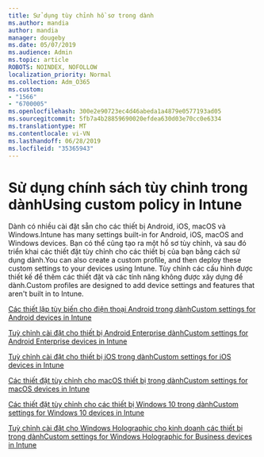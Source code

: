 ```yaml
---
title: Sử dụng tùy chỉnh hồ sơ trong dành
ms.author: mandia
author: mandia
manager: dougeby
ms.date: 05/07/2019
ms.audience: Admin
ms.topic: article
ROBOTS: NOINDEX, NOFOLLOW
localization_priority: Normal
ms.collection: Adm_O365
ms.custom:
- "1566"
- "6700005"
ms.openlocfilehash: 300e2e90723ec4d46abeda1a4879e0577193ad05
ms.sourcegitcommit: 5fb7a4b28859690020efdea630d03e70cc0e6334
ms.translationtype: MT
ms.contentlocale: vi-VN
ms.lasthandoff: 06/28/2019
ms.locfileid: "35365943"
---
```

# <a name="using-custom-policy-in-intune"></a><span data-ttu-id="1f7ed-102">Sử dụng chính sách tùy chỉnh trong dành</span><span class="sxs-lookup"><span data-stu-id="1f7ed-102">Using custom policy in Intune</span></span>

<span data-ttu-id="1f7ed-103">Dành có nhiều cài đặt sẵn cho các thiết bị Android, iOS, macOS và Windows.</span><span class="sxs-lookup"><span data-stu-id="1f7ed-103">Intune has many settings built-in for Android, iOS, macOS and Windows devices.</span></span> <span data-ttu-id="1f7ed-104">Bạn có thể cũng tạo ra một hồ sơ tùy chỉnh, và sau đó triển khai các thiết đặt tùy chỉnh cho các thiết bị của bạn bằng cách sử dụng dành.</span><span class="sxs-lookup"><span data-stu-id="1f7ed-104">You can also create a custom profile, and then deploy these custom settings to your devices using Intune.</span></span> <span data-ttu-id="1f7ed-105">Tùy chỉnh các cấu hình được thiết kế để thêm các thiết đặt và các tính năng không được xây dựng để dành.</span><span class="sxs-lookup"><span data-stu-id="1f7ed-105">Custom profiles are designed to add device settings and features that aren't built in to Intune.</span></span>

[<span data-ttu-id="1f7ed-106">Các thiết lập tùy biến cho điện thoại Android trong dành</span><span class="sxs-lookup"><span data-stu-id="1f7ed-106">Custom settings for Android devices in Intune</span></span>](https://docs.microsoft.com/intune/custom-settings-android)

[<span data-ttu-id="1f7ed-107">Tuỳ chỉnh cài đặt cho thiết bị Android Enterprise dành</span><span class="sxs-lookup"><span data-stu-id="1f7ed-107">Custom settings for Android Enterprise devices in Intune</span></span>](https://docs.microsoft.com/intune/custom-settings-android-for-work)

[<span data-ttu-id="1f7ed-108">Tuỳ chỉnh cài đặt cho thiết bị iOS trong dành</span><span class="sxs-lookup"><span data-stu-id="1f7ed-108">Custom settings for iOS devices in Intune</span></span>](https://docs.microsoft.com/intune/custom-settings-ios)

[<span data-ttu-id="1f7ed-109">Các thiết đặt tùy chỉnh cho macOS thiết bị trong dành</span><span class="sxs-lookup"><span data-stu-id="1f7ed-109">Custom settings for macOS devices in Intune</span></span>](https://docs.microsoft.com/intune/custom-settings-macos)

[<span data-ttu-id="1f7ed-110">Các thiết đặt tùy chỉnh cho các thiết bị Windows 10 trong dành</span><span class="sxs-lookup"><span data-stu-id="1f7ed-110">Custom settings for Windows 10 devices in Intune</span></span>](https://docs.microsoft.com/intune/custom-settings-windows-10)

[<span data-ttu-id="1f7ed-111">Tuỳ chỉnh cài đặt cho Windows Holographic cho kinh doanh các thiết bị trong dành</span><span class="sxs-lookup"><span data-stu-id="1f7ed-111">Custom settings for Windows Holographic for Business devices in Intune</span></span>](https://docs.microsoft.com/intune/custom-settings-windows-holographic)